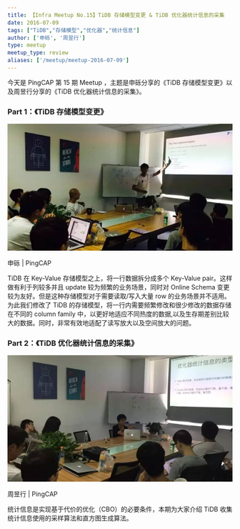 ```yaml
---
title: 【Infra Meetup No.15】TiDB 存储模型变更 & TiDB 优化器统计信息的采集
date: 2016-07-09
tags: ["TiDB","存储模型","优化器","统计信息"]
author: ['申砾', '周昱行']
type: meetup
meetup_type: review
aliases: ['/meetup/meetup-2016-07-09']
---
```



今天是 PingCAP 第 15 期 Meetup ，主题是申砾分享的《TiDB 存储模型变更》以及周昱行分享的《TiDB 优化器统计信息的采集》。

### Part 1：《TiDB 存储模型变更》

![申砾 | PingCAP](media/meetup-15-20160709/1.jpeg) 

<div class="caption-center">申砾 | PingCAP</div>

TiDB 在 Key-Value 存储模型之上，将一行数据拆分成多个 Key-Value pair。这样做有利于列较多并且 update 较为频繁的业务场景，同时对 Online Schema 变更较为友好。但是这种存储模型对于需要读取/写入大量 row 的业务场景并不适用。为此我们修改了 TiDB 的存储模型，将一行内需要频繁修改和很少修改的数据存储在不同的 column family 中，以更好地适应不同热度的数据,以及生存期差别比较大的数据。同时，非常有效地适配了读写放大以及空间放大的问题。

### Part 2：《TiDB 优化器统计信息的采集》

![周昱行 | PingCAP](media/meetup-15-20160709/2.jpeg)

<div class="caption-center">周昱行 | PingCAP</div>

统计信息是实现基于代价的优化（CBO）的必要条件，本期为大家介绍 TiDB 收集统计信息使用的采样算法和直方图生成算法。

